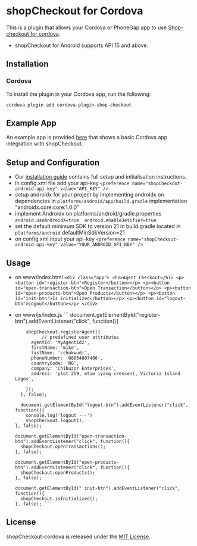 
# shopCheckout for Cordova

This is a plugin that allows your Cordova or PhoneGap app to use [Shop-checkout for cordova](https://github.com/intercom/intercom-android).

* shopCheckout for Android supports API 15 and above.

## Installation

### Cordova

To install the plugin in your Cordova app, run the following:
```script
cordova plugin add cordova-plugin-shop-checkout 
```

## Example App

An example app is provided [here](https://github.com/rayjadore/cordova-shopCheckout/tree/master/Example) that shows a basic Cordova app integration with shopCheckout.

## Setup and Configuration

* Our [installation guide](https://developer.shoptopup.com/docs//cordova-phonegap-installation) contains full setup and initialisation instructions.
* in config.xml file add your api-key  ```<preference name="shopCheckout-android-api-key" value="API_KEY" /> ``` 
* setup androidx for your project by implementing androidx on dependencies in                            ```platforms/android/app/build.gradle``` implementation "androidx.core:core:1.0.0"
* implement Androidx on platforms/android/gradle.properties ``` android.useAndroidX=true  android.enableJetifier=true ```
*  set the default minimum SDK to version 21 in build.gradle located in                                   ```platforms/android``` defaultMinSdkVersion=21
*   on config.xml input your api-key  ```<preference name="shopCheckout-android-api-key" value="YOUR_ANDROID_API_KEY" />```


## Usage 

* on www/index.html ``` <div class="app">
            <h1>Agent Checkout</h1>
            <p><button id="register-btn">Register</button></p>
            <p><button id="open-transaction-btn">Open Transaction</button></p>
            <p><button id="open-products-btn">Open Products</button></p>
            <p><button id="init-btn">Is initialized</button></p>
            <p><button id="logout-btn">Logout</button></p>
        </div> ```

* on www/js/index.js ```  document.getElementById("register-btn").addEventListener("click", function(){
         
          shopCheckout.registerAgent({
                // predefined user attributes
            agentId: 'MyAgentId2',
            firstName: 'mike',
            lastName: 'cchukwudi',
            phoneNumber: '08054807406',
            countryCode: 'NG',
            company: 'Chibuzor Enterprises',
            address: 'plot 259, etim iyang crescent, Victoria Island Lagos',

          });
        }, false);

        document.getElementById("logout-btn").addEventListener("click", function(){
          console.log('logout ---')
          shopCheckout.logout();
      }, false);

      document.getElementById("open-transaction-btn").addEventListener("click", function(){
        shopCheckout.openTransactions();
      }, false);

      document.getElementById("open-products-btn").addEventListener("click", function(){
        shopCheckout.openProducts();
      }, false);
    
      document.getElementById(" init-btn").addEventListener("click", function(){
        shopCheckout.isInitialized();
      }, false); ```


## License

shopCheckout-cordova is released under the [MIT License](http://www.opensource.org/licenses/MIT).
